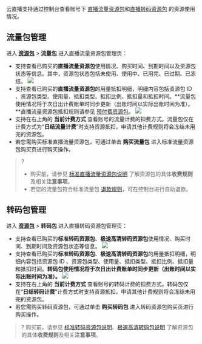 云直播支持通过控制台查看账号下 [直播流量资源包](#flow)和[直播转码资源包](#trans) 的资源使用情况。

[](id:flow)
## 流量包管理

进入 [**资源包**](https://console.cloud.tencent.com/live/resources/package?type=traffic) > **流量包** 进入直播流量资源包管理页：

- 支持查看已购买的**直播流量资源包**使用情况、购买时间、到期时间以及资源包状态等信息。其中，资源包状态包括未使用、使用中、已用完、已过期、已冻结。
  ![](https://qcloudimg.tencent-cloud.cn/raw/c40949fe912cb3b4a610b05984092c8c.png)
- 支持查看已购买的**直播流量资源包**的用量抵扣明细，明细内容包括资源包 ID 、资源包类型、使用量、抵扣类型、抵扣比例、抵扣量和抵扣时间。**流量包使用情况将于次日出计费账单时同步更新（出账时间以实际出账时间为准）。**直播流量资源包抵扣规则请参见 [预付费资源包](https://www.tencentcloud.com/document/product/267/52220#live_pag)。
![](https://qcloudimg.tencent-cloud.cn/raw/8ea0cf37b4488612ec00837379e9672e.png)
- 支持在右上角的 **当前计费方式** 查看账号的流量计费的扣费方式。流量包仅在计费方式为“**日结流量计费**”时支持资源抵扣，申请其他计费规则将会冻结未用完的资源包。
- 若您需购买标准直播流量资源包，可通过单击 **购买流量包** 进入标准流量资源包购买页进行购买操作。
>? 
>- 购买前，请参见 [标准直播流量资源包说明](https://www.tencentcloud.com/document/product/267/52220#.E6.B3.A8.E6.84.8F.E4.BA.8B.E9.A1.B9) 了解资源包的具体**收费规则**及相关**注意事项**。
>- 若您的流量包符合标准流量包 [退款规则](https://www.tencentcloud.com/document/product/267/52222)，可在控制台进行自助退款。

[](id:trans)

## 转码包管理

进入 [**资源包**](https://console.cloud.tencent.com/live/resources/package?type=traffic) > **转码包** 进入直播转码资源包管理页：

- 支持查看已购买的**标准转码资源包**、**极速高清转码资源包**使用情况、购买时间、到期时间及资源包状态等信息。
  ![](https://qcloudimg.tencent-cloud.cn/raw/69a0812921b21debe63f0623bdbf13e9.png)
- 支持查看已购买的**标准转码资源包**、**极速高清转码资源包**的用量抵扣明细，明细内容包括资源包 ID 、资源包类型、使用量、抵扣类型、抵扣比例、抵扣量和抵扣时间。**转码包使用情况将于次日出计费账单时同步更新（出账时间以实际出账时间为准）。**
![](https://qcloudimg.tencent-cloud.cn/raw/454ff95ee34adb3fd4cdf45f79943cd4.png)
- 支持在右上角的 **当前计费方式** 查看账号的转码计费的扣费方式。转码包仅在“**日结转码计费**”计费方式时支持资源抵扣，申请其他计费规则将会冻结未用完的资源包。
- 若您需购买转码资源包，可通过单击 **购买转码包** 进入转码资源包购买页进行购买操作。
>? 购买前，请参见 [标准转码资源包说明](https://www.tencentcloud.com/document/product/267/52220#standard_pag)、[极速高清转码包说明](https://www.tencentcloud.com/document/product/267/52220#topspeed_pag) 了解资源包的具体**收费规则**及相关**注意事项**。